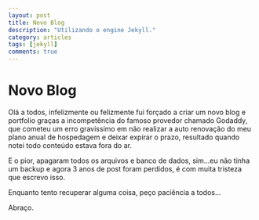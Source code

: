 ```yaml
---
layout: post
title: Novo Blog
description: "Utilizando o engine Jekyll."
category: articles
tags: [jekyll]
comments: true  
---
```


# Novo Blog
Olá a todos, infelizmente ou felizmente fui forçado a criar um novo blog e portfolio graças a incompetência do famoso provedor chamado Godaddy, que cometeu um erro gravissimo em não realizar a auto renovação do meu plano anual de hospedagem e deixar expirar o prazo, resultado quando notei todo conteúdo estava fora do ar.

E o pior, apagaram todos os arquivos e banco de dados, sim...eu não tinha um backup e agora 3 anos de post foram perdidos, é com muita tristeza que escrevo isso.

Enquanto tento recuperar alguma coisa, peço paciência a todos...

Abraço.
